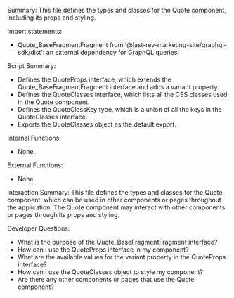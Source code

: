 Summary:
This file defines the types and classes for the Quote component, including its props and styling.

Import statements:
- Quote_BaseFragmentFragment from '@last-rev-marketing-site/graphql-sdk/dist': an external dependency for GraphQL queries.

Script Summary:
- Defines the QuoteProps interface, which extends the Quote_BaseFragmentFragment interface and adds a variant property.
- Defines the QuoteClasses interface, which lists all the CSS classes used in the Quote component.
- Defines the QuoteClassKey type, which is a union of all the keys in the QuoteClasses interface.
- Exports the QuoteClasses object as the default export.

Internal Functions:
- None.

External Functions:
- None.

Interaction Summary:
This file defines the types and classes for the Quote component, which can be used in other components or pages throughout the application. The Quote component may interact with other components or pages through its props and styling.

Developer Questions:
- What is the purpose of the Quote_BaseFragmentFragment interface?
- How can I use the QuoteProps interface in my component?
- What are the available values for the variant property in the QuoteProps interface?
- How can I use the QuoteClasses object to style my component?
- Are there any other components or pages that use the Quote component?